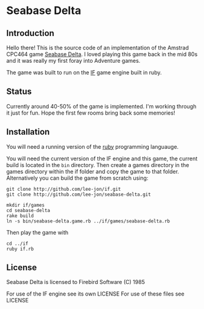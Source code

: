 # Seabase Delta

## Introduction
Hello there! This is the source code of an implementation of the Amstrad CPC464 game
[Seabase Delta](http://cpcwiki.eu/index.php/Seabase_Delta). I loved playing this
game back in the mid 80s and it was really my first foray into Adventure games.

The game was built to run on the [IF](http://github.com/lee-jon/if) game engine
built in ruby.

## Status
Currently around 40-50% of the game is implemented. I'm working through it just for fun. Hope the first few rooms bring back some memories!

## Installation
You will need a running version of the [ruby](http://www.ruby-lang.org/en/downloads/) programming languauge.

You will need the current version of the IF engine and this game, the current build is located in the `bin` directory. Then create a games directory in the games directory within the if folder and copy the game to that folder. Alternatively you can build the game from scratch using:

    git clone http://github.com/lee-jon/if.git
    git clone http://github.com/lee-jon/seabase-delta.git

    mkdir if/games
    cd seabase-delta
    rake build
    ln -s bin/seabase-delta.game.rb ../if/games/seabase-delta.rb

Then play the game with

    cd ../if
    ruby if.rb

## License
Seabase Delta is licensed to Firebird Software (C) 1985

For use of the IF engine see its own LICENSE
For use of these files see LICENSE
